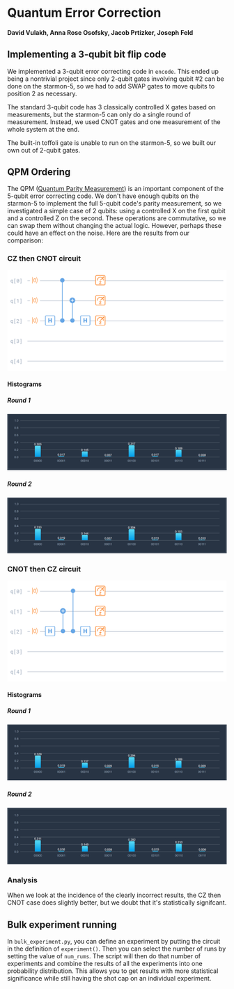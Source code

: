 # Quantum Error Correction
#### David Vulakh, Anna Rose Osofsky, Jacob Prtizker, Joseph Feld

## Implementing a 3-qubit bit flip code

We implemented a 3-qubit error correcting code in ```encode```. This ended up being a nontrivial project since only 2-qubit gates involving qubit #2 can be done on the starmon-5, so we had to add SWAP gates to move qubits to position 2 as necessary.  

The standard 3-qubit code has 3 classically controlled X gates based on measurements, but the starmon-5 can only do a single round of measurement. Instead, we used CNOT gates and one measurement of the whole system at the end.  

The built-in toffoli gate is unable to run on the starmon-5, so we built our own out of 2-qubit gates.



## QPM Ordering

The QPM ([Quantum Parity Measurement](https://en.wikipedia.org/wiki/Parity_measurement)) is an important component of the 5-qubit error correcting code. We don't have enough qubits on the starmon-5 to implement the full 5-qubit code's parity measurement, so we investigated a simple case of 2 qubits: using a controlled X on the first qubit and a controlled Z on the second. These operations are commutative, so we can swap them without changing the actual logic. However, perhaps these could have an effect on the noise. Here are the results from our comparison:  

### CZ then CNOT circuit

![CZ then CNOT](circuit-CZ%20then%20CNOT.png)

#### Histograms

##### Round 1

![CZ then CNOT histogram](cz%20then%20cnot%20histo.PNG)

##### Round 2

![CZ then CNOT histogram](cz%20then%20cnot%20round%202%20histo.PNG)

### CNOT then CZ circuit

![CNOT then CZ](circuit-CNOT%20then%20CZ.png)

#### Histograms

##### Round 1

![CZ then CNOT histogram](cnot%20then%20cz%20histo.PNG)

##### Round 2

![CZ then CNOT histogram](CNOT%20then%20CZ%20round%202%20histo.PNG)

### Analysis

When we look at the incidence of the clearly incorrect results, the CZ then CNOT case does slightly better, but we doubt that it's statistically signifcant.  


## Bulk experiment running

In ```bulk_experiment.py```, you can define an experiment by putting the circuit in the definition of ```experiment()```. Then you can select the number of runs by setting the value of ```num_rums```. The script will then do that number of experiments and combine the results of all the experiments into one probability distribution. This allows you to get results with more statistical significance while still having the shot cap on an individual experiment.